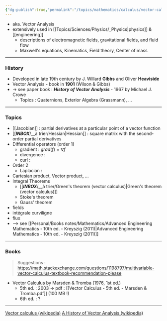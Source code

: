 ```yaml
---
{"dg-publish":true,"permalink":"/topics/mathematics/calculus/vector-calculus/"}
---
```


<!--
9 septembre 2012 : 18h30 -> 19h30
1 avril 2018 : 14h (5.5 ans plus tard...)
-->

- aka. Vector Analysis
- extensively used in [[Topics/Sciences/Physics/_Physics|physics]] & [[engineering]]
	- descriptions of electromagnetic fields, gravitational fields, and fluid flow
	- Maxwell's equations, Kinematics, Field theory, Center of mass

---
### History
- Developed in late 19th century by J. Willard **Gibbs** and Oliver **Heaviside**
- Vector Analysis - book in **1901** (Wilson & Gibbs)
- -> see paper book : ***History of Vector Analysis*** - 1967 by Michael J. Crowe
	- Topics : Quaternions, Exterior Algebra (Grassmann), ...

---
### Topics
- [[Jacobian]] : partial derivatives at a particular point of a vector function
- [[___INBOX___/__à trier/Hessian|Hessian]] : square matrix with the second-order partial derivatives
- Differential operators (order 1)
	- gradient : $grad(f)=\nabla f$
	- divergence : 
	- curl : 
- Order 2
	- Laplacian : 
- Cartesian product, Vector product, ...
- Integral Theorems
	- [[___INBOX___/__à trier/Green's theorem (vector calculus)|Green's theorem (vector calculus)]]
	- Stoke's theorem
	- Gauss' theorem
- fields
- intégrale curviligne
- flux
- --> see [[Personal/Books notes/Mathematics/Advanced Engineering Mathematics - 10th ed. - Kreyszig (2011)|Advanced Engineering Mathematics - 10th ed. - Kreyszig (2011)]]

---
### Books
> Suggestions : https://math.stackexchange.com/questions/1198797/multivariable-vector-calculus-textbook-recommendation-please
- Vector Calculus by Marsden & Tromba (1976, 1st ed.)
	- 5th ed. : 2003 -> pdf : [[Vector Calculus - 5th ed. - Marsden & Tromba.pdf]] (100 MB !)
	- 6th ed. : ?

---
[Vector calculus (wikipedia)](https://en.wikipedia.org/wiki/Vector_calculus)
[A History of Vector Analysis (wikipedia)](https://en.wikipedia.org/wiki/A_History_of_Vector_Analysis)
